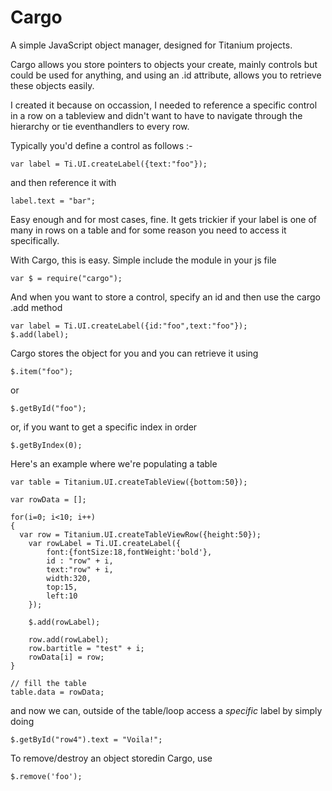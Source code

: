 Cargo
=====

A simple JavaScript object manager, designed for Titanium projects.

Cargo allows you store pointers to objects your create, mainly controls but could be used for anything, and using an .id attribute, allows you to retrieve these objects easily.

I created it because on occassion, I needed to reference a specific control in a row on a tableview and didn't want to have to navigate through the hierarchy or tie eventhandlers to every row.

Typically you'd define a control as follows :-

    var label = Ti.UI.createLabel({text:"foo"});
    
and then reference it with

    label.text = "bar";
    
Easy enough and for most cases, fine. It gets trickier if your label is one of many in rows on a table and for some reason you need to access it specifically.

With Cargo, this is easy. Simple include the module in your js file

    var $ = require("cargo");
    
And when you want to store a control, specify an id and then use the cargo .add method

    var label = Ti.UI.createLabel({id:"foo",text:"foo"});
    $.add(label);
    
Cargo stores the object for you and you can retrieve it using

    $.item("foo");
    
or

    $.getById("foo");
    
or, if you want to get a specific index in order

    $.getByIndex(0);
    
    
Here's an example where we're populating a table

    var table = Titanium.UI.createTableView({bottom:50});
    
    var rowData = [];
    
    for(i=0; i<10; i++)
    {
      var row = Titanium.UI.createTableViewRow({height:50});
    	var rowLabel = Ti.UI.createLabel({
    	  	font:{fontSize:18,fontWeight:'bold'},
    	  	id : "row" + i,
    	  	text:"row" + i,
    	   	width:320,
    	   	top:15,	
    	  	left:10
    	});
    	
    	$.add(rowLabel);
    	
    	row.add(rowLabel);
    	row.bartitle = "test" + i;
    	rowData[i] = row;
    }
    
    // fill the table
    table.data = rowData;

and now we can, outside of the table/loop access a *specific* label by simply doing

    $.getById("row4").text = "Voila!";  	
    
To remove/destroy an object storedin Cargo, use

    $.remove('foo');

    